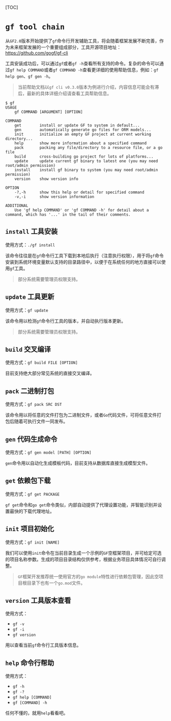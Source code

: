 [TOC]


# `gf tool chain`

从`GF2.0`版本开始提供了`gf`命令行开发辅助工具，将会随着框架发展不断完善，作为未来框架发展的一个重要组成部分，工具开源项目地址：https://github.com/gogf/gf-cli

工具安装成功后，可以通过`gf`或者`gf -h`查看所有支持的命令。复杂的命令可以通过`gf help COMMAND`或者`gf COMMAND -h`查看更详细的使用帮助信息，例如：`gf help gen`、`gf gen -h`。

> 当前帮助文档以`gf cli v0.3.0`版本为例进行介绍，内容信息可能会有滞后，最新的具体详细介绍请查看工具帮助信息。

```
$ gf
USAGE
    gf COMMAND [ARGUMENT] [OPTION]

COMMAND
    get        install or update GF to system in default...
    gen        automatically generate go files for ORM models...
    init       initialize an empty GF project at current working directory...
    help       show more information about a specified command
    pack       packing any file/directory to a resource file, or a go file
    build      cross-building go project for lots of platforms...
    update     update current gf binary to latest one (you may need root/admin permission)
    install    install gf binary to system (you may need root/admin permission)
    version    show version info

OPTION
    -?,-h      show this help or detail for specified command
    -v,-i      show version information

ADDITIONAL
    Use 'gf help COMMAND' or 'gf COMMAND -h' for detail about a command, which has '...' in the tail of their comments.
```


## `install` 工具安装

使用方式：`./gf install`

该命令往往是在`gf`命令行工具下载到本地后执行（注意执行权限），用于将`gf`命令安装到系统环境变量默认支持的目录路径中，以便于在系统任何的地方直接可以使用`gf`工具。

> 部分系统需要管理员权限支持。

## `update` 工具更新

使用方式：`gf update`

该命令用以检测`gf`命令行工具的版本，并自动执行版本更新。

> 部分系统需要管理员权限支持。

## `build` 交叉编译

使用方式：`gf build FILE [OPTION]`

目前支持绝大部分常见系统的直接交叉编译。

## `pack` 二进制打包

使用方式：`gf pack SRC DST`

该命令用以将任意的文件打包为二进制文件，或者`Go`代码文件，可将任意文件打包后随着可执行文件一同发布。

## `gen` 代码生成命令

使用方式：`gf gen model [PATH] [OPTION]`

`gen`命令用以自动化生成模板代码，目前支持从数据库直接生成模型文件。

## `get` 依赖包下载

使用方式：`gf get PACKAGE`

`gf get`命令和`go get`命令类似，内部自动提供了代理设置功能，并智能识别并设置最快的下载代理地址。



## `init` 项目初始化

使用方式：`gf init [NAME]`

我们可以使用`init`命令在当前目录生成一个示例的`GF`空框架项目，并可给定可选的项目名称参数。生成的项目目录结构仅供参考，根据业务项目具体情况可自行调整。

> `GF`框架开发推荐统一使用官方的`go module`特性进行依赖包管理，因此空项目根目录下也有一个`go.mod`文件。

## `version` 工具版本查看

使用方式：
- `gf -v`
- `gf -i`
- `gf version`

用以查看当前`gf`命令行工具版本信息。

## `help` 命令行帮助

使用方式：
- `gf -h`
- `gf -?`
- `gf help [COMMAND]`  
- `gf [COMMAND] -h`

任何不懂的，就用`help`看看吧。















